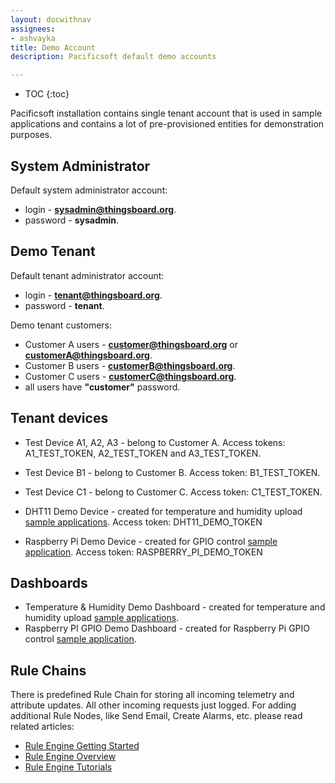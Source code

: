```yaml
---
layout: docwithnav
assignees:
- ashvayka
title: Demo Account
description: Pacificsoft default demo accounts

---
```


* TOC
{:toc}

Pacificsoft installation contains single tenant account that is used in sample applications and contains a lot of pre-provisioned entities for demonstration purposes.

## System Administrator
 
Default system administrator account:

 - login - **sysadmin@thingsboard.org**.
 - password - **sysadmin**.
 
## Demo Tenant

Default tenant administrator account:

 - login - **tenant@thingsboard.org**.
 - password - **tenant**.
 
Demo tenant customers:

 - Customer A users -  **customer@thingsboard.org** or **customerA@thingsboard.org**.
 - Customer B users -  **customerB@thingsboard.org**.
 - Customer C users -  **customerC@thingsboard.org**.
 - all users have **"customer"** password. 
 
## Tenant devices

 - Test Device A1, A2, A3 - belong to Customer A. Access tokens: A1_TEST_TOKEN, A2_TEST_TOKEN and A3_TEST_TOKEN.
 - Test Device B1 - belong to Customer B. Access token: B1_TEST_TOKEN.
 - Test Device C1 - belong to Customer C. Access token: C1_TEST_TOKEN.
 
 - DHT11 Demo Device - created for temperature and humidity upload [sample applications](/docs/samples/nodemcu/temperature/). 
   Access token: DHT11_DEMO_TOKEN
 - Raspberry Pi Demo Device - created for GPIO control [sample application](/docs/samples/raspberry/gpio/).
   Access token: RASPBERRY_PI_DEMO_TOKEN
 
## Dashboards

 - Temperature & Humidity Demo Dashboard - created for temperature and humidity upload [sample applications](/docs/samples/nodemcu/temperature/).
 - Raspberry PI GPIO Demo Dashboard - created for Raspberry Pi GPIO control [sample application](/docs/samples/raspberry/gpio/).
 
## Rule Chains
There is predefined Rule Chain for storing all incoming telemetry and attribute updates. All other incoming requests just logged.
For adding additional Rule Nodes, like Send Email, Create Alarms, etc. please read related articles:

- [Rule Engine Getting Started](/docs/user-guide/rule-engine-2-0/re-getting-started/)
- [Rule Engine Overview](/docs/user-guide/rule-engine-2-0/overview/)
- [Rule Engine Tutorials](/docs/user-guide/rule-engine-2-0/overview/#tutorials)
  